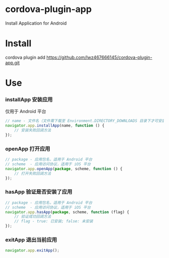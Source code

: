 # cordova-plugin-app
Install Application for Android

# Install
cordova plugin add https://github.com/lwz467666145/cordova-plugin-app.git

# Use

### installApp 安装应用
仅用于 Android 平台
```javascript
// name - 文件名（文件需下载至 Environment.DIRECTORY_DOWNLOADS 目录下才可安装）
navigator.app.installApp(name, function () {
    // 安装失败回调方法
});
```

### openApp 打开应用
```javascript
// package - 应用包名，适用于 Android 平台
// scheme  - 应用访问协议，适用于 iOS 平台
navigator.app.openApp(package, scheme, function () {
    // 打开失败回调方法
});
```

### hasApp 验证是否安装了应用
```javascript
// package - 应用包名，适用于 Android 平台
// scheme  - 应用访问协议，适用于 iOS 平台
navigator.app.hasApp(package, scheme, function (flag) {
    // 验证成功回调方法
    // flag - true: 已安装; false: 未安装
});
```

### exitApp 退出当前应用
```javascript
navigator.app.exitApp();
```